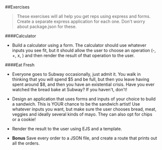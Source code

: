 ##Exercises

> These exercises will all help you get reps using express and forms. Create a separate express application for each one. Don't worry about package.json for these.


####Calculator

- Build a calculator using a form. The calculator should use whatever inputs you see fit, but it should allow the user to choose an operation (-, +, x, \) and then render the result of that operation to the user.

####Eat Fresh

- Everyone goes to Subway occasionally, just admit it. You walk in thinking that you will spend $5 and be full, but then you leave having spent around $8, and then you have an existential crisis. Have you ever watched the bread bake at Subway? If you haven't, don't!

- Design an application that uses forms and inputs of your choice to build a sandwich. This is YOUR chance to be the sandwich artist! Use whatever inputs you want, but make sure the user chooses bread, meat, veggies and ideally several kinds of mayo. They can also opt for chips or a cookie!

- Render the result to the user using EJS and a template.

- **Bonus** Save every order to a JSON file, and create a route that prints out all the orders.
